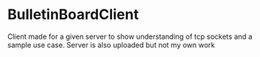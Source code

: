 # BulletinBoardClient
Client made for a given server to show understanding of tcp sockets and a sample use case. Server is also uploaded but not my own work
